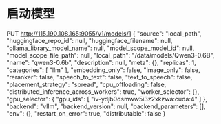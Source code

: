 
# 启动模型
PUT http://115.190.108.165:9055/v1/models/1
{
    "source": "local_path",
    "huggingface_repo_id": null,
    "huggingface_filename": null,
    "ollama_library_model_name": null,
    "model_scope_model_id": null,
    "model_scope_file_path": null,
    "local_path": "/data/models/Qwen3-0.6B",
    "name": "qwen3-0.6b",
    "description": null,
    "meta": {},
    "replicas": 1,
    "categories": [
        "llm"
    ],
    "embedding_only": false,
    "image_only": false,
    "reranker": false,
    "speech_to_text": false,
    "text_to_speech": false,
    "placement_strategy": "spread",
    "cpu_offloading": false,
    "distributed_inference_across_workers": true,
    "worker_selector": {},
    "gpu_selector": {
        "gpu_ids": [
            "iv-ydjb0dsmww5i3z2xkzwa:cuda:4"
        ]
    },
    "backend": "vllm",
    "backend_version": null,
    "backend_parameters": [],
    "env": {},
    "restart_on_error": true,
    "distributable": false
}
